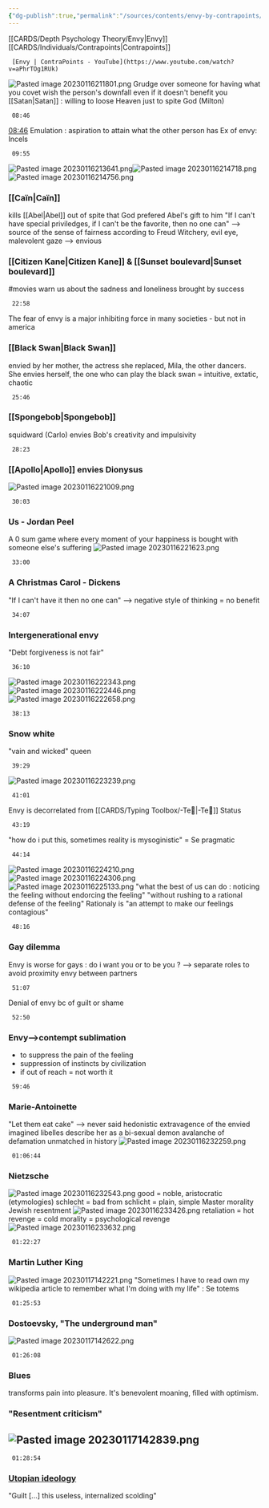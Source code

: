```yaml
---
{"dg-publish":true,"permalink":"/sources/contents/envy-by-contrapoints/","created":"2022-12-31T17:40:38.411+01:00","updated":"2023-04-21T22:11:11.450+02:00"}
---
```


[[CARDS/Depth Psychology Theory/Envy\|Envy]]
[[CARDS/Individuals/Contrapoints\|Contrapoints]]

```timestamp-url 
 [Envy | ContraPoints - YouTube](https://www.youtube.com/watch?v=aPhrTOg1RUk)
 ```
![Pasted image 20230116211801.png](/img/user/EXTRAS/Images/Pasted%20image%2020230116211801.png) 
Grudge over someone for having what you covet
wish the person's downfall even if it doesn't benefit you
[[Satan\|Satan]] : willing to loose Heaven just to spite God (Milton) 
```timestamp 
 08:46
 ```
[08:46](https://youtu.be/aPhrTOg1RUk?t=526)
Emulation : aspiration to attain what the other person has
Ex of envy: Incels
```timestamp 
 09:55
 ```
![Pasted image 20230116213641.png](/img/user/EXTRAS/Images/Pasted%20image%2020230116213641.png)![Pasted image 20230116214718.png](/img/user/EXTRAS/Images/Pasted%20image%2020230116214718.png)![Pasted image 20230116214756.png](/img/user/EXTRAS/Images/Pasted%20image%2020230116214756.png)
### [[Caïn\|Caïn]]
kills [[Abel\|Abel]] out of spite that God prefered Abel's gift to him
"If I can't have special priviledges, if I can't be the favorite, then no one can" --> source of the sense of fairness according to Freud
Witchery, evil eye, malevolent gaze --> envious
### [[Citizen Kane\|Citizen Kane]] & [[Sunset boulevard\|Sunset boulevard]] 
#movies 
warn us about the sadness and loneliness brought by success
```timestamp 
 22:58
 ```
The fear of envy is a major inhibiting force in many societies - but not in america
### [[Black Swan\|Black Swan]]
envied by her mother, the actress she replaced, Mila, the other dancers. She envies herself, the one who can play the black swan = intuitive, extatic, chaotic
```timestamp 
 25:46
 ```
### [[Spongebob\|Spongebob]]
squidward (Carlo) envies Bob's creativity and impulsivity
```timestamp 
 28:23
 ```
### [[Apollo\|Apollo]] envies Dionysus
![Pasted image 20230116221009.png](/img/user/EXTRAS/Images/Pasted%20image%2020230116221009.png)
```timestamp 
 30:03
 ```
### Us - Jordan Peel
A 0 sum game where every moment of your happiness is bought with someone else's suffering
![Pasted image 20230116221623.png](/img/user/EXTRAS/Images/Pasted%20image%2020230116221623.png)
```timestamp 
 33:00
 ```
### A Christmas Carol - Dickens
"If I can't have it then no one can" --> negative style of thinking = no benefit
```timestamp 
 34:07
 ```
### Intergenerational envy
"Debt forgiveness is not fair"
```timestamp 
 36:10
 ```
![Pasted image 20230116222343.png](/img/user/EXTRAS/Images/Pasted%20image%2020230116222343.png)
![Pasted image 20230116222446.png](/img/user/EXTRAS/Images/Pasted%20image%2020230116222446.png)
![Pasted image 20230116222658.png](/img/user/EXTRAS/Images/Pasted%20image%2020230116222658.png)
```timestamp 
 38:13
 ```
### Snow white
"vain and wicked" queen
```timestamp 
 39:29
 ```
![Pasted image 20230116223239.png](/img/user/EXTRAS/Images/Pasted%20image%2020230116223239.png)
```timestamp 
 41:01
 ```
Envy is decorrelated from [[CARDS/Typing Toolbox/-Te🏹\|-Te🏹]] Status
```timestamp 
 43:19
 ```
"how do i put this, sometimes reality is mysoginistic" = Se pragmatic
```timestamp 
 44:14
 ```
![Pasted image 20230116224210.png](/img/user/EXTRAS/Images/Pasted%20image%2020230116224210.png)
![Pasted image 20230116224306.png](/img/user/EXTRAS/Images/Pasted%20image%2020230116224306.png)
	![Pasted image 20230116225133.png](/img/user/EXTRAS/Images/Pasted%20image%2020230116225133.png)
"what the best of us can do : noticing the feeling without endorcing the feeling" 
"without rushing to a rational defense of the feeling" 
Rationaly is "an attempt to make our feelings contagious"
```timestamp 
 48:16
 ```
### Gay dilemma
Envy is worse for gays : do i want you or to be you ? --> separate roles to avoid proximity envy between partners
```timestamp 
 51:07
 ```
Denial of envy bc of guilt or shame
```timestamp 
 52:50
 ```
### Envy-->contempt sublimation 
- to suppress the pain of the feeling 
- suppression of instincts by civilization
- if out of reach = not worth it 
```timestamp 
 59:46
 ```
### Marie-Antoinette
"Let them eat cake" --> never said
hedonistic extravagence of the envied imagined
libelles describe her as a bi-sexual demon
avalanche of defamation unmatched in history
![Pasted image 20230116232259.png](/img/user/EXTRAS/Images/Pasted%20image%2020230116232259.png)
```timestamp 
 01:06:44
 ```
### Nietzsche
![Pasted image 20230116232543.png](/img/user/EXTRAS/Images/Pasted%20image%2020230116232543.png)
good = noble, aristocratic (etymologies)
schlecht = bad from schlicht = plain, simple
Master morality
Jewish resentment
 ![Pasted image 20230116233426.png](/img/user/EXTRAS/Images/Pasted%20image%2020230116233426.png)
retaliation = hot
revenge = cold
morality = psychological revenge
![Pasted image 20230116233632.png](/img/user/EXTRAS/Images/Pasted%20image%2020230116233632.png)
```timestamp 
 01:22:27
 ```
### Martin Luther King
![Pasted image 20230117142221.png](/img/user/EXTRAS/Images/Pasted%20image%2020230117142221.png)
"Sometimes I have to read own my wikipedia article to remember what I'm doing with my life" : Se totems
```timestamp 
 01:25:53
 ```
### Dostoevsky, "The underground man"
![Pasted image 20230117142622.png](/img/user/EXTRAS/Images/Pasted%20image%2020230117142622.png)
```timestamp 
 01:26:08
 ```
### Blues 
transforms pain into pleasure. It's benevolent moaning, filled with optimism.
### "Resentment criticism"
![Pasted image 20230117142839.png](/img/user/EXTRAS/Images/Pasted%20image%2020230117142839.png)
---
```timestamp 
 01:28:54
 ```
### <u>Utopian ideology</u>
"Guilt [...] this useless, internalized scolding"

 
